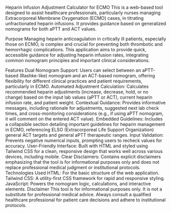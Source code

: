 Heparin Infusion Adjustment Calculator for ECMO
This is a web-based tool designed to assist healthcare professionals, particularly nurses managing Extracorporeal Membrane Oxygenation (ECMO) cases, in titrating unfractionated heparin infusions. It provides guidance based on generalized nomograms for both aPTT and ACT values.

Purpose
Managing heparin anticoagulation in critically ill patients, especially those on ECMO, is complex and crucial for preventing both thrombotic and hemorrhagic complications. This application aims to provide quick, accessible guidance for adjusting heparin infusion rates, integrating common nomogram principles and important clinical considerations.

Features
Dual Nomogram Support: Users can select between an aPTT-based (Rashke-like) nomogram and an ACT-based nomogram, offering flexibility for different clinical practices and patient requirements, particularly in ECMO.
Automated Adjustment Calculation: Calculates recommended heparin adjustments (increase, decrease, hold, or no change) based on the input lab values (aPTT or ACT), current heparin infusion rate, and patient weight.
Contextual Guidance: Provides informative messages, including rationale for adjustments, suggested next lab check times, and cross-monitoring considerations (e.g., if using aPTT nomogram, it will comment on the entered ACT value).
Embedded Guidelines: Includes a collapsible section detailing important guidelines for heparin management in ECMO, referencing ELSO (Extracorporeal Life Support Organization) general ACT targets and general aPTT therapeutic ranges.
Input Validation: Prevents negative numerical inputs, prompting users to recheck values for accuracy.
User-Friendly Interface: Built with HTML and styled using Tailwind CSS for a clean, responsive design that works well across various devices, including mobile.
Clear Disclaimers: Contains explicit disclaimers emphasizing that the tool is for informational purposes only and does not replace professional medical judgment or institutional protocols.
Technologies Used
HTML: For the basic structure of the web application.
Tailwind CSS: A utility-first CSS framework for rapid and responsive styling.
JavaScript: Powers the nomogram logic, calculations, and interactive elements.
Disclaimer
This tool is for informational purposes only. It is not a substitute for professional medical advice. Always consult a qualified healthcare professional for patient care decisions and adhere to institutional protocols.
